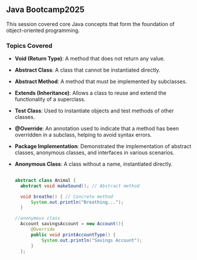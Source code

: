 ## Java Bootcamp2025

This session covered core Java concepts that form the foundation of object-oriented programming.

### Topics Covered

- **Void (Return Type)**: A method that does not return any value.
- **Abstract Class**: A class that cannot be instantiated directly.
- **Abstract Method**: A method that must be implemented by subclasses.
- **Extends (Inheritance)**: Allows a class to reuse and extend the functionality of a superclass.
- **Test Class**: Used to instantiate objects and test methods of other classes.
- **@Override**: An annotation used to indicate that a method has been overridden in a subclass, helping to avoid syntax errors.
- **Package Implementation**: Demonstrated the implementation of abstract classes, anonymous classes, and interfaces in various scenarios.
- **Anonymous Class**: A class without a name, instantiated directly.

  ```java
    
  abstract class Animal {
    abstract void makeSound(); // Abstract method

    void breathe() { // Concrete method
        System.out.println("Breathing...");
    }
  
  //anonymous class
    Account savingsAccount = new Account(){
        @Override
        public void printAccountType() {
            System.out.println("Savings Account");
        }
    };
